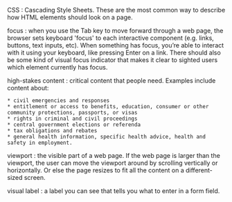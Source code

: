 CSS
: Cascading Style Sheets. These are the most common way to describe how HTML elements should look on a page.

focus
: when you use the Tab key to move forward through a web page, the browser sets keyboard 'focus' to each interactive component (e.g. links, buttons, text inputs, etc). When something has focus, you’re able to interact with it using your keyboard, like pressing Enter on a link. There should also be some kind of visual focus indicator that makes it clear to sighted users which element currently has focus.

high-stakes content
: critical content that people need. Examples include content about:

	* civil emergencies and responses
	* entitlement or access to benefits, education, consumer or other community protections, passports, or visas
	* rights in criminal and civil proceedings
	* central government elections or referenda
	* tax obligations and rebates
	* general health information, specific health advice, health and safety in employment.

viewport
: the visible part of a web page. If the web page is larger than the viewport, the user can move the viewport around by scrolling vertically or horizontally. Or else the page resizes to fit all the content on a different-sized screen.

visual label
: a label you can see that tells you what to enter in a form field.